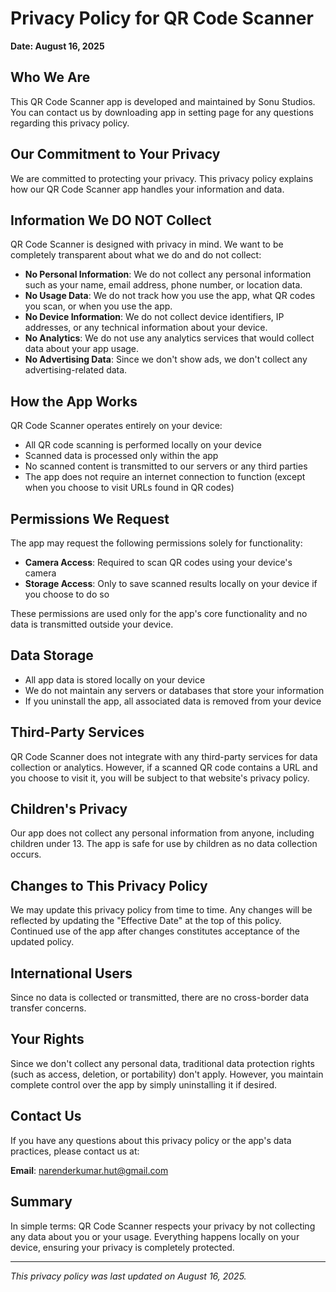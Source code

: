# Privacy Policy for QR Code Scanner

**Date: August 16, 2025**

## Who We Are

This QR Code Scanner app is developed and maintained by Sonu Studios. You can contact us by downloading app in setting page for any questions regarding this privacy policy.

## Our Commitment to Your Privacy

We are committed to protecting your privacy. This privacy policy explains how our QR Code Scanner app handles your information and data.

## Information We DO NOT Collect

QR Code Scanner is designed with privacy in mind. We want to be completely transparent about what we do and do not collect:

- **No Personal Information**: We do not collect any personal information such as your name, email address, phone number, or location data.
- **No Usage Data**: We do not track how you use the app, what QR codes you scan, or when you use the app.
- **No Device Information**: We do not collect device identifiers, IP addresses, or any technical information about your device.
- **No Analytics**: We do not use any analytics services that would collect data about your app usage.
- **No Advertising Data**: Since we don't show ads, we don't collect any advertising-related data.

## How the App Works

QR Code Scanner operates entirely on your device:

- All QR code scanning is performed locally on your device
- Scanned data is processed only within the app
- No scanned content is transmitted to our servers or any third parties
- The app does not require an internet connection to function (except when you choose to visit URLs found in QR codes)

## Permissions We Request

The app may request the following permissions solely for functionality:

- **Camera Access**: Required to scan QR codes using your device's camera
- **Storage Access**: Only to save scanned results locally on your device if you choose to do so

These permissions are used only for the app's core functionality and no data is transmitted outside your device.

## Data Storage

- All app data is stored locally on your device
- We do not maintain any servers or databases that store your information
- If you uninstall the app, all associated data is removed from your device

## Third-Party Services

QR Code Scanner does not integrate with any third-party services for data collection or analytics. However, if a scanned QR code contains a URL and you choose to visit it, you will be subject to that website's privacy policy.

## Children's Privacy

Our app does not collect any personal information from anyone, including children under 13. The app is safe for use by children as no data collection occurs.

## Changes to This Privacy Policy

We may update this privacy policy from time to time. Any changes will be reflected by updating the "Effective Date" at the top of this policy. Continued use of the app after changes constitutes acceptance of the updated policy.

## International Users

Since no data is collected or transmitted, there are no cross-border data transfer concerns.

## Your Rights

Since we don't collect any personal data, traditional data protection rights (such as access, deletion, or portability) don't apply. However, you maintain complete control over the app by simply uninstalling it if desired.

## Contact Us

If you have any questions about this privacy policy or the app's data practices, please contact us at:

**Email**: narenderkumar.hut@gmail.com

## Summary

In simple terms: QR Code Scanner respects your privacy by not collecting any data about you or your usage. Everything happens locally on your device, ensuring your privacy is completely protected.

---

*This privacy policy was last updated on August 16, 2025.*
